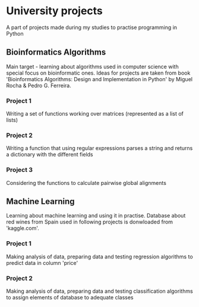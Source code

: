 # University projects
A part of projects made during my studies to practise programming in Python



## Bioinformatics Algorithms
Main target - learning about algorithms used in computer science with special focus on bioinformatic ones.
Ideas for projects are taken from book 'Bioinformatics Algorithms: Design and Implementation in Python' by Miguel Rocha & Pedro G. Ferreira.

  ### Project 1
  Writing a set of functions working over matrices (represented as a list of lists)

  ### Project 2
  Writing a function that using regular expressions parses a string and returns a dictionary with the different fields

  ### Project 3
  Considering the functions to calculate pairwise global alignments



## Machine Learning
Learning about machine learning and using it in practise.
Database about red wines from Spain used in following projects is donwloaded from 'kaggle.com'.

### Project 1
Making analysis of data, preparing data and testing regression algorithms to predict data in column 'price'

### Project 2
Making analysis of data, preparing data and testing classification algorithms to assign elements of database to adequate classes
